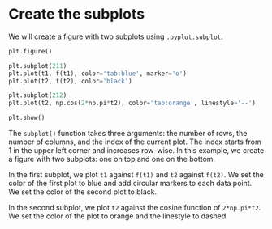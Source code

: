 # Create the subplots

We will create a figure with two subplots using `.pyplot.subplot`.

```python
plt.figure()

plt.subplot(211)
plt.plot(t1, f(t1), color='tab:blue', marker='o')
plt.plot(t2, f(t2), color='black')

plt.subplot(212)
plt.plot(t2, np.cos(2*np.pi*t2), color='tab:orange', linestyle='--')

plt.show()
```

The `subplot()` function takes three arguments: the number of rows, the number of columns, and the index of the current plot. The index starts from 1 in the upper left corner and increases row-wise. In this example, we create a figure with two subplots: one on top and one on the bottom.

In the first subplot, we plot `t1` against `f(t1)` and `t2` against `f(t2)`. We set the color of the first plot to blue and add circular markers to each data point. We set the color of the second plot to black.

In the second subplot, we plot `t2` against the cosine function of `2*np.pi*t2`. We set the color of the plot to orange and the linestyle to dashed.
